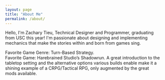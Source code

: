 ```yaml
---
layout: page
title: "About Me"
permalink: /about/
---
```

Hello, I'm Zachary Tieu, Technical Designer and Programmer, graduating from USC this year! I'm passionate about designing and implementing mechanics that make the stories within and born from games sing.

  Favorite Game Genre: Turn-Based Strategy.\
  Favorite Game: Harebrained Studio’s Shadowrun. A great introduction to the tabletop setting and the alternative options various builds enable make it a shining example of a CRPG/Tactical RPG, only augmented by the great mods available.

